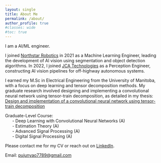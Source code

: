 ```yaml
---
layout: single
title: About Me
permalink: /about/
author_profile: true
#classes: wide
#toc: true
---
```

I am a AI/ML engineer. 

I joined <a href="https://northstar-robotics.com/">Northstar Robotics<a/> in 2021 as a Machine Learning Engineer, leading the development of AI vision using segmentation and object detection algorithms. In 2022, I joined <a href="https://jcatechnologies.com/">JCA Technologies<a/> as a Perception Engineer, constructing AI vision pipelines for off-highway autonomous systems.

I earned my M.Sc in Electrical Engineering from the University of Manitoba, with a focus on deep learning and tensor decomposition methods. My graduate research involved designing and implementing a convolutional neural network using tensor-train decomposition, as detailed in my thesis: <a href="https://mspace.lib.umanitoba.ca/handle/1993/36582">Design and implementation of a convolutional neural network using tensor-train decomposition<a/>

Graduate-Level Course:<br />
&nbsp;&nbsp;&nbsp;&nbsp;&nbsp;&nbsp;- Deep Learning with Convolutional Neural Networks (A)<br />
&nbsp;&nbsp;&nbsp;&nbsp;&nbsp;&nbsp;- Estimation Theory (A)<br />
&nbsp;&nbsp;&nbsp;&nbsp;&nbsp;&nbsp;- Advanced Signal Processing (A)<br />
&nbsp;&nbsp;&nbsp;&nbsp;&nbsp;&nbsp;- Digital Signal Processing (A)


Please contact me for my CV or reach out on <a href="https://www.linkedin.com/in/junyao-pu-6a4b741ab/">LinkedIn<a/>.

Email: <pujunyao7789@gmail.com>  

